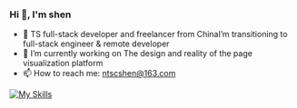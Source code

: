 ### Hi 👋, I'm shen

- 👯 TS full-stack developer and freelancer from ChinaI’m transitioning to full-stack engineer & remote developer
- 🔭 I’m currently working on The design and reality of the page visualization platform
- 📫 How to reach me: ntscshen@163.com

[![My Skills](https://skillicons.dev/icons?i=ts,nodejs,react,nextjs,tailwind,nestjs,prisma,mysql,redis,vscode,jquery)](https://skillicons.dev)

